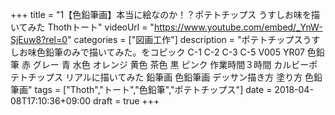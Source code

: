 +++
title =  "1【色鉛筆画】本当に絵なのか！？ポテトチップス うすしお味を描いてみた Thothトート"
videoUrl = "https://www.youtube.com/embed/_YnW-SjEuw8?rel=0"
categories = ["図画工作"]
description = "ポテトチップスうすしお味色鉛筆のみで描いてみた。をコピック C-1 C-2 C-3 C-5 V005  YR07 色鉛筆 赤 グレー 青 水色 オレンジ 黄色 茶色 黒 ピンク 作業時間３時間 カルビーポテトチップス リアルに描いてみた 鉛筆画 色鉛筆画 デッサン描き方 塗り方 色鉛筆画"
tags = ["Thoth","トート","色鉛筆","ポテトチップス"]
date = 2018-04-08T17:10:36+09:00
draft = true
+++

